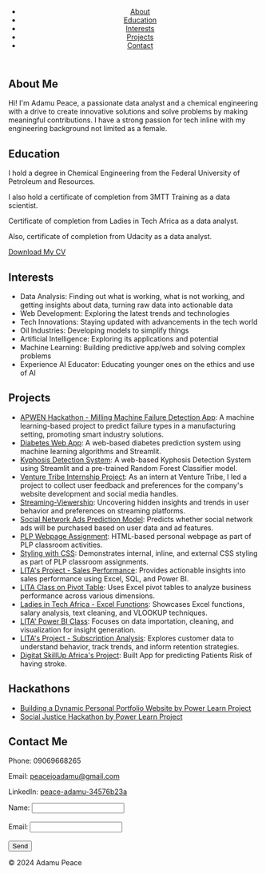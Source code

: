 <!DOCTYPE html>
<html lang="en">
<head>
    <meta charset="UTF-8">
    <meta name="viewport" content="width=device-width, initial-scale=1.0">
    <title>Adamu Peace's Portfolio</title>
    <link rel="stylesheet" href="css_portfolio.css">
</head>
<body>
    <header>
        <nav>
            <ul>
                <li><a href="#about">About</a></li>
                <li><a href="#education">Education</a></li>
                <li><a href="#interests">Interests</a></li>
                <li><a href="#projects">Projects</a></li>
                <li><a href="#contact">Contact</a></li>
            </ul>
        </nav>
    </header>
    <main>
        <section id="about">
            <h1>About Me</h1>
            <p>Hi! I'm Adamu Peace, a passionate data analyst and a chemical engineering with a drive to create innovative solutions and solve problems by making meaningful contributions. I have a strong passion for tech inline with my engineering background not limited as a female.</p>
        </section>
        <section id="education">
            <h1>Education</h1>
            <p>I hold a degree in Chemical Engineering from the Federal University of Petroleum and Resources.</p>
            <p>I also hold a certificate of completion from 3MTT Training as a data scientist.</p>
            <p>Certificate of completion from Ladies in Tech Africa as a data analyst.</p>
            <p>Also, certificate of completion from Udacity as a data analyst.</p>
           <a href="https://drive.google.com/file/d/1hREw4FiT5HFM0w2Dvy9S7Qo5EWtXHOuX/view?usp=sharing" download>Download My CV</a>
        </section>
        <section id="interests">
            <h1>Interests</h1>
            <ul>
                <li>Data Analysis: Finding out what is working, what is not working, and getting insights about data, turning raw data into actionable data</li>
                <li>Web Development: Exploring the latest trends and technologies</li>
                <li>Tech Innovations: Staying updated with advancements in the tech world</li>
                <li>Oil Industries: Developing models to simplify things</li>
                <li>Artificial Intelligence: Exploring its applications and potential</li>
                <li>Machine Learning: Building predictive app/web and solving complex problems</li>
                <li>Experience AI Educator: Educating younger ones on the ethics and use of AI</li>
            </ul>
        </section>
        <section id="projects">
            <h1>Projects</h1>
            <ul>
                <li><a href="https://github.com/peace-adamu/APWEN-Hackathon.git">APWEN Hackathon - Milling Machine Failure Detection App</a>: A machine learning-based project to predict failure types in a manufacturing setting, promoting smart industry solutions.</li>
                <li><a href="https://github.com/peace-adamu/Diabetes_Web_App.git">Diabetes Web App</a>: A web-based diabetes prediction system using machine learning algorithms and Streamlit.</li>
                <li><a href="https://github.com/peace-adamu/KYPHOSIS-PREDICTION-APP">Kyphosis Detection System</a>: A web-based Kyphosis Detection System using Streamlit and a pre-trained Random Forest Classifier model.</li>
                <li><a href="https://github.com/peace-adamu/Venture-Tribe-Internship-Project-">Venture Tribe Internship Project</a>: As an intern at Venture Tribe, I led a project to collect user feedback and preferences for the company's website development and social media handles.</li>
                <li><a href="https://github.com/peace-adamu/Streaming-Viewership">Streaming-Viewership</a>: Uncovering hidden insights and trends in user behavior and preferences on streaming platforms.</li>
                <li><a href="https://github.com/peace-adamu/SocialNetworkAdv-Prediction-Application">Social Network Ads Prediction Model</a>: Predicts whether social network ads will be purchased based on user data and ad features.</li>
                <li><a href="https://github.com/PLP-WebTechnologies/plp-webtechnologies-classroom-introduction-to-html-aug-2024-week-1">PLP Webpage Assignment</a>: HTML-based personal webpage as part of PLP classroom activities.</li>
                <li><a href="https://github.com/PLP-WebTechnologies/introduction-to-css-peace-adamu">Styling with CSS</a>: Demonstrates internal, inline, and external CSS styling as part of PLP classroom assignments.</li>
                <li><a href="https://github.com/peace-adamu/LITA-Project-Sales-Performance-Analysis-for-a-Retail-Store.git">LITA's Project - Sales Performance</a>: Provides actionable insights into sales performance using Excel, SQL, and Power BI.</li>
                <li><a href="https://github.com/peace-adamu/LITA-Class-on-Pivot-Table.git">LITA Class on Pivot Table</a>: Uses Excel pivot tables to analyze business performance across various dimensions.</li>
                <li><a href="https://github.com/peace-adamu/Ladies-in-Tech-African-Class----Excel-Functions.git">Ladies in Tech Africa - Excel Functions</a>: Showcases Excel functions, salary analysis, text cleaning, and VLOOKUP techniques.</li>
                <li><a href="https://github.com/peace-adamu/LITA-Power-BI-Class-Documentation.git">LITA' Power BI Class</a>: Focuses on data importation, cleaning, and visualization for insight generation.</li>
                <li><a href="https://github.com/peace-adamu/LITA-Project-Customer-Subscription-Analysis.git">LITA's Project - Subscription Analysis</a>: Explores customer data to understand behavior, track trends, and inform retention strategies.</li>
                <li><a href="https://github.com/peace-adamu/DSA-Project---Stroke-Prediction">Digitat SkillUp Africa's Project</a>: Built App for predicting Patients Risk of having stroke.</li>
            </ul>
        </section>
        <section id="awards">
            <h1>Hackathons</h1>
            <ul>
                <li><a href="https://drive.google.com/file/d/1Gda7C8mjH3A77ASEp0hKbUKC0Ymc1ZUx/view?usp=sharing">Building a Dynamic Personal Portfolio Website by Power Learn Project</a></li>
                <li><a href="https://drive.google.com/file/d/1mmAtKWCJRvSPSgf64k9YpeMNkotZdQLJ/view?usp=sharing">Social Justice Hackathon by Power Learn Project</a></li>
            </ul>
        </section>
        <section id="contact">
            <h1>Contact Me</h1>
            <p>Phone: 09069668265</p>
            <p>Email: <a href="mailto:peacejoadamu@gmail.com">peacejoadamu@gmail.com</a></p>
            <p>LinkedIn: <a href="https://www.linkedin.com/in/peace-adamu-34576b23a">peace-adamu-34576b23a</a></p>
            <form>
                <label for="name">Name:</label>
                <input type="text" id="name" name="name"><br><br>
                <label for="email">Email:</label>
                <input type="email" id="email" name="email"><br><br>
                <input type="submit" value="Send">
            </form>
        </section>
    </main>
    <footer>
        <p>&copy; 2024 Adamu Peace</p>
    </footer>
</body>
</html>
